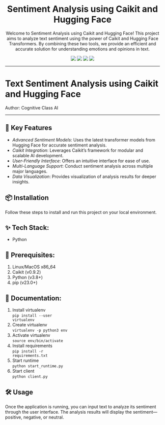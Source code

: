 <h1 align="center"> Sentiment Analysis using Caikit and Hugging Face </h1>
<p align="center"> Welcome to Sentiment Analysis using Caikit and Hugging Face! This project aims to analyze text sentiment using the power of Caikit and Hugging Face Transformers. By combining these two tools, we provide an efficient and accurate solution for understanding emotions and opinions in text.</p>

<div align="center">
   
<img src="https://img.shields.io/badge/Python-3.8%2B-blue?logo=python&logoColor=white">
<img src="https://img.shields.io/badge/Hugging%20Face-transformers-yellow?logo=huggingface&logoColor=white)">
<img src="https://img.shields.io/badge/Caikit-Sentiment%20Analysis-blueviolet">
<img src="https://img.shields.io/badge/Linux-x86__64-important?logo=linux">
</div>

---

# Text Sentiment Analysis using Caikit and Hugging Face
Author: Cognitive Class AI

---
## 🚀 Key Features
- *Advanced Sentiment Models*: Uses the latest transformer models from Hugging Face for accurate sentiment analysis.
- *Caikit Integration*: Leverages Caikit’s framework for modular and scalable AI development.
- *User-Friendly Interface*: Offers an intuitive interface for ease of use.
- *Multi-Language Support*: Conduct sentiment analysis across multiple major languages.
- *Data Visualization*: Provides visualization of analysis results for deeper insights.

## 📦 Installation
Follow these steps to install and run this project on your local environment.

## ✨ Tech Stack:
- Python

## 📝 Prerequisites:
1. Linux/MacOS x86_64
2. Caikit (v0.9.2)
3. Python (v3.8+)
4. pip (v23.0+)

## 📌 Documentation:
1. Install virtualenv <br>
   <code>pip install --user virtualenv</code>
2. Create virtualenv <br>
   <code>virtualenv -p python3 env</code>
3. Activate virtualenv <br>
   <code>source env/bin/activate</code>
4. Install requirements <br>
   <code>pip install -r requirements.txt</code>
5. Start runtime <br>
   <code>python start_runtime.py</code>
6. Start client <br>
   <code>python client.py</code>

## 🛠️ Usage
Once the application is running, you can input text to analyze its sentiment through the user interface. The analysis results will display the sentiment—positive, negative, or neutral.